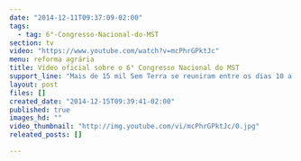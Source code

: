 ```yaml
---
date: "2014-12-11T09:37:09-02:00"
tags:
  - tag: 6°-Congresso-Nacional-do-MST
section: tv
video: "https://www.youtube.com/watch?v=mcPhrGPktJc"
menu: reforma agrária
title: Vídeo oficial sobre o 6° Congresso Nacional do MST
support_line: "Mais de 15 mil Sem Terra se reuniram entre os dias 10 a 14 de fevereiro de 2014, em Brasília, para realizarem um dos momentos mais importantes do MST."
layout: post
files: []
created_date: "2014-12-15T09:39:41-02:00"
published: true
images_hd: ""
video_thumbnail: "http://img.youtube.com/vi/mcPhrGPktJc/0.jpg"
releated_posts: []

---
```


